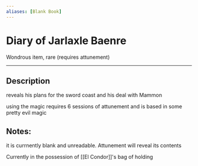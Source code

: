 ```yaml
---
aliases: [Blank Book]
---
```

# Diary of Jarlaxle Baenre
Wondrous item, rare (requires attunement)
___
## Description
reveals his plans for the sword coast and his deal with Mammon

using the magic requires 6 sessions of attunement and is based in some pretty evil magic
## Notes:
it is currnently blank and unreadable. Attunement will reveal its contents

Currently in the possession of [[El Condor]]'s bag of holding